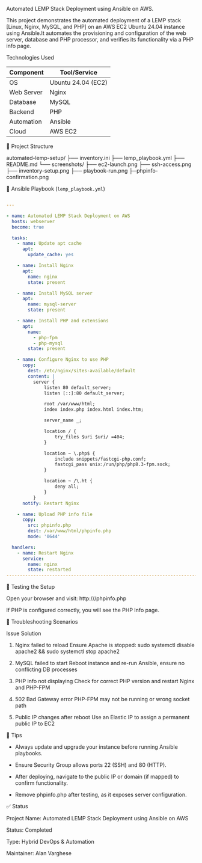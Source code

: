  Automated LEMP Stack Deployment using Ansible on AWS.


This project demonstrates the automated deployment of a LEMP stack 
[Linux, Nginx, MySQL, and PHP] on an AWS EC2 Ubuntu 24.04 instance using Ansible.It automates the provisioning and configuration of the web server, database and PHP processor, and verifies its functionality via a PHP info page.

Technologies Used

| Component   | Tool/Service      |
|------------|--------------------|
| OS         | Ubuntu 24.04 (EC2) |
| Web Server | Nginx              |
| Database   | MySQL              |
| Backend    | PHP                |
| Automation | Ansible            |
| Cloud      | AWS EC2            |


 📁 Project Structure


automated-lemp-setup/
├── inventory.ini
├── lemp_playbook.yml
├── README.md
└── screenshots/
├── ec2-launch.png
├── ssh-access.png
├── inventory-setup.png
├── playbook-run.png
├─phpinfo-confirmation.png


🔧 Ansible Playbook (`lemp_playbook.yml`)

```yaml

---

- name: Automated LEMP Stack Deployment on AWS
  hosts: webserver
  become: true

  tasks:
    - name: Update apt cache
      apt:
        update_cache: yes

    - name: Install Nginx
      apt:
        name: nginx
        state: present

    - name: Install MySQL server
      apt:
        name: mysql-server
        state: present

    - name: Install PHP and extensions
      apt:
        name:
          - php-fpm
          - php-mysql
        state: present

    - name: Configure Nginx to use PHP
      copy:
        dest: /etc/nginx/sites-available/default
        content: |
          server {
              listen 80 default_server;
              listen [::]:80 default_server;

              root /var/www/html;
              index index.php index.html index.htm;

              server_name _;

              location / {
                  try_files $uri $uri/ =404;
              }

              location ~ \.php$ {
                  include snippets/fastcgi-php.conf;
                  fastcgi_pass unix:/run/php/php8.3-fpm.sock;
              }

              location ~ /\.ht {
                  deny all;
              }
          }
      notify: Restart Nginx

    - name: Upload PHP info file
      copy:
        src: phpinfo.php
        dest: /var/www/html/phpinfo.php
        mode: '0644'

  handlers:
    - name: Restart Nginx
      service:
        name: nginx
        state: restarted
--------------------------------------------------------------------------------------------------------------------------------------------------------------------
```

 🧪 Testing the Setup

Open your browser and visit: http://<your-ec2-public-ip>/phpinfo.php

If PHP is configured correctly, you will see the PHP Info page.


 🧩 Troubleshooting Scenarios


Issue	                               Solution

1. Nginx failed to reload	Ensure Apache is stopped: sudo systemctl disable apache2 && sudo systemctl stop apache2

2. MySQL failed to start	Reboot instance and re-run Ansible, ensure no conflicting DB processes

3. PHP info not displaying	Check for correct PHP version and restart Nginx and PHP-FPM

4. 502 Bad Gateway error	PHP-FPM may not be running or wrong socket path

5. Public IP changes after reboot	Use an Elastic IP to assign a permanent public IP to EC2


 📝 Tips


* Always update and upgrade your instance before running Ansible playbooks.

* Ensure Security Group allows ports 22 (SSH) and 80 (HTTP).

* After deploying, navigate to the public IP or domain (if mapped) to confirm functionality.

* Remove phpinfo.php after testing, as it exposes server configuration.



 ✅ Status


Project Name: Automated LEMP Stack Deployment using Ansible on AWS

Status: Completed

Type: Hybrid DevOps & Automation

Maintainer: Alan Varghese

